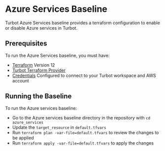 # Azure Services Baseline

Turbot Azure Services baseline provides a terraform configuration to enable or disable Azure services in Turbot.

## Prerequisites

To run the Azure Services baseline, you must have:

  - [Terraform](https://www.terraform.io) Version 12
  - [Turbot Terraform Provider](https://github.com/turbotio/terraform-provider-turbot)
  - [Credentials](https://turbot.com/v5/docs/reference/cli/installation#setup-your-turbot-credentials) Configured to connect to your Turbot workspace and AWS account

## Running the Baseline

To run the Azure services baseline:

  - Go to the Azure services baseline directory in the repository with `cd azure_services`
  - Update the `target_resource` in `default.tfvars`
  - Run `terraform plan -var-file=default.tfvars` to review the changes to be applied
  - Run `terraform apply -var-file=default.tfvars` to apply the changes
